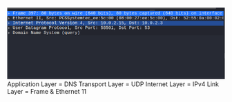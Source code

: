 ![alt text](image.png)
Application Layer = DNS
Transport Layer = UDP
Internet Layer = IPv4
Link Layer = Frame & Ethernet 11